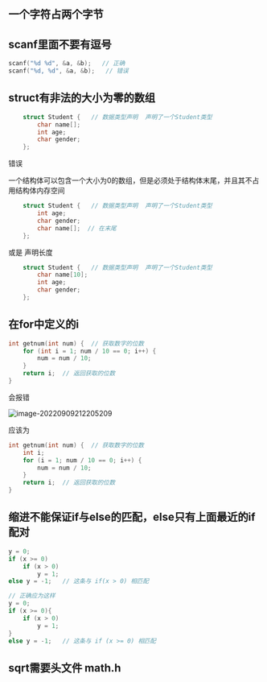 ## 一个字符占两个字节





## scanf里面不要有逗号

```c
scanf("%d %d", &a, &b);   // 正确
scanf("%d, %d", &a, &b);   // 错误
```



## struct有非法的大小为零的数组

```c
	struct Student {   // 数据类型声明  声明了一个Student类型
		char name[];
		int age;
		char gender;
	};
```

错误 

一个结构体可以包含一个大小为0的数组，但是必须处于结构体末尾，并且其不占用结构体内存空间

```c
	struct Student {   // 数据类型声明  声明了一个Student类型
		int age;
		char gender;
		char name[];  // 在末尾
	};
```

或是 声明长度

```c
	struct Student {   // 数据类型声明  声明了一个Student类型
		char name[10];
		int age;
		char gender;
	};
```



## 在for中定义的i

```c
int getnum(int num) {  // 获取数字的位数
	for (int i = 1; num / 10 == 0; i++) {
		num = num / 10;
	}
	return i;  // 返回获取的位数
}
```

会报错

 ![image-20220909212205209](https://s2.loli.net/2022/09/09/ZqsuDXyHJ4gd3LA.png)

应该为

```c
int getnum(int num) {  // 获取数字的位数
	int i;
	for (i = 1; num / 10 == 0; i++) {
		num = num / 10;
	}
	return i;  // 返回获取的位数
}
```



## 缩进不能保证if与else的匹配，else只有上面最近的if配对

```c
y = 0;
if (x >= 0)
	if (x > 0) 
		y = 1;
else y = -1;   // 这条与 if(x > 0) 相匹配

// 正确应为这样
y = 0;
if (x >= 0){
	if (x > 0) 
		y = 1;
}
else y = -1;   // 这条与 if (x >= 0) 相匹配
```



## sqrt需要头文件 math.h

